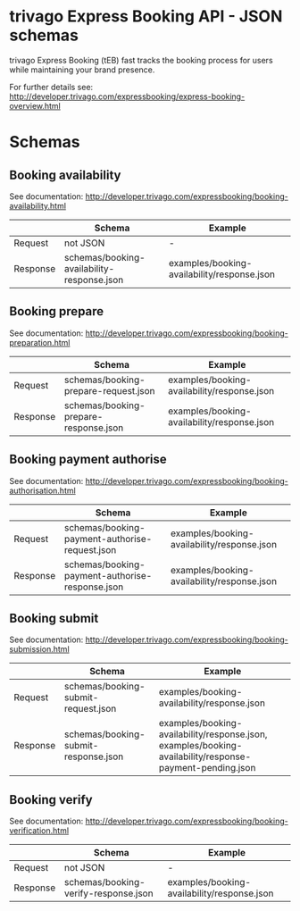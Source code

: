 # trivago Express Booking API - JSON schemas

trivago Express Booking (tEB) fast tracks the booking process for users while maintaining your brand presence.

For further details see:
http://developer.trivago.com/expressbooking/express-booking-overview.html


# Schemas

## Booking availability

See documentation: http://developer.trivago.com/expressbooking/booking-availability.html

|               | Schema         | Example  |
| ------------- | -------------- | -------- |
| Request       | not JSON       | -        |
| Response      | schemas/booking-availability-response.json | examples/booking-availability/response.json |


## Booking prepare

See documentation: http://developer.trivago.com/expressbooking/booking-preparation.html

|               | Schema        | Example  |
| ------------- | ------------- | -------- |
| Request       | schemas/booking-prepare-request.json  | examples/booking-availability/response.json |
| Response      | schemas/booking-prepare-response.json | examples/booking-availability/response.json |


## Booking payment authorise

See documentation: http://developer.trivago.com/expressbooking/booking-authorisation.html

|               | Schema        | Example  |
| ------------- | ------------- | -------- |
| Request       | schemas/booking-payment-authorise-request.json  | examples/booking-availability/response.json |
| Response      | schemas/booking-payment-authorise-response.json | examples/booking-availability/response.json |


## Booking submit

See documentation: http://developer.trivago.com/expressbooking/booking-submission.html

|               | Schema        | Example  |
| ------------- | ------------- | -------- |
| Request       | schemas/booking-submit-request.json  | examples/booking-availability/response.json |
| Response      | schemas/booking-submit-response.json | examples/booking-availability/response.json, examples/booking-availability/response-payment-pending.json |


## Booking verify

See documentation: http://developer.trivago.com/expressbooking/booking-verification.html

|               | Schema        | Example  |
| ------------- | ------------- | -------- |
| Request       | not JSON      | -        |
| Response      | schemas/booking-verify-response.json | examples/booking-availability/response.json |
